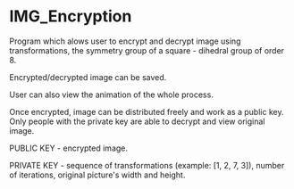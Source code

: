 IMG_Encryption
==============
Program which alows user to encrypt and decrypt image using transformations, the symmetry group of a square - dihedral group of order 8.

Encrypted/decrypted image can be saved.

User can also view the animation of the whole process.

Once encrypted, image can be distributed freely and work as a public key. Only people with the private key are able to decrypt and view original image.

PUBLIC KEY - encrypted image.

PRIVATE KEY - sequence of transformations (example: [1, 2, 7, 3]), number of iterations, original picture's width and height.
